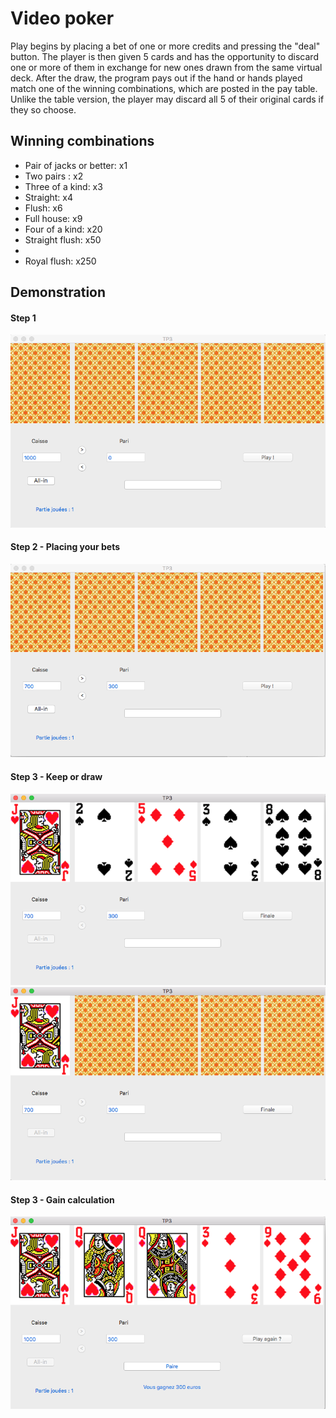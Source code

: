 <h1>Video poker</h1>

<p> Play begins by placing a bet of one or more credits and pressing the "deal" button. The player is then given 5 cards and has the opportunity to discard one or more of them in exchange for new ones drawn from the same virtual deck. After the draw, the program pays out if the hand or hands played match one of the winning combinations, which are posted in the pay table. Unlike the table version, the player may discard all 5 of their original cards if they so choose.</p>

<h2>Winning combinations</h2>

<ul>
<li>Pair of jacks or better: x1</li>
<li>Two pairs : x2</li>
<li>Three of a kind: x3</li>
<li>Straight: x4</li>
<li>Flush: x6</li>
<li>Full house: x9</li>
<li>Four of a kind: x20</li>
<li>Straight flush: x50<li>
<li>Royal flush: x250</li>
</ul>

<h2>Demonstration</h2>

<h4>Step 1</h4>
<img src="https://github.com/sofianeOuafir/video-poker/blob/master/step1.1-home.png?raw=true">
<h4>Step 2 - Placing your bets</h4>
<img src="https://github.com/sofianeOuafir/video-poker/blob/master/step1.2-bet.png?raw=true">
<h4>Step 3 - Keep or draw</h4>
<img src="https://github.com/sofianeOuafir/video-poker/blob/master/step1.3-keep-or-draw.png?raw=true">
<br/>
<img src="https://github.com/sofianeOuafir/video-poker/blob/master/step1.4-draw.png?raw=true">
<h4>Step 3 - Gain calculation</h4>
<img src="https://github.com/sofianeOuafir/video-poker/blob/master/step1.5-gain-calculation.png?raw=true">

